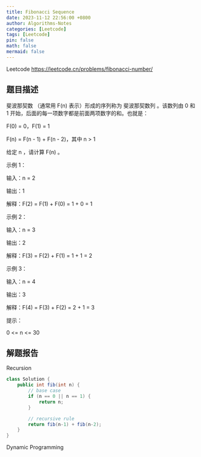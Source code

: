 ```yaml
---
title: Fibonacci Sequence
date: 2023-11-12 22:56:00 +0800
author: Algorithms-Notes
categories: [Leetcode]
tags: [Leetcode]
pin: false
math: false
mermaid: false
---
```


Leetcode <https://leetcode.cn/problems/fibonacci-number/>

## 题目描述

斐波那契数 （通常用 F(n) 表示）形成的序列称为 斐波那契数列 。该数列由 0 和 1 开始，后面的每一项数字都是前面两项数字的和。也就是：

F(0) = 0，F(1) = 1

F(n) = F(n - 1) + F(n - 2)，其中 n > 1

给定 n ，请计算 F(n) 。

示例 1：

输入：n = 2

输出：1

解释：F(2) = F(1) + F(0) = 1 + 0 = 1

示例 2：

输入：n = 3

输出：2

解释：F(3) = F(2) + F(1) = 1 + 1 = 2

示例 3：

输入：n = 4

输出：3

解释：F(4) = F(3) + F(2) = 2 + 1 = 3
 

提示：

0 <= n <= 30

## 解题报告

Recursion

```java
class Solution {
    public int fib(int n) {
        // base case
        if (n == 0 || n == 1) {
            return n;
        }

        // recursive rule
        return fib(n-1) + fib(n-2);
    }
}
```

Dynamic Programming

```java

```